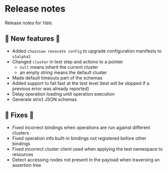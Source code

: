 # Release notes

Release notes for `TODO`.

<!--
## ‼️ Breaking changes ‼️

## ✨ UI changes ✨

## ⭐ Examples ⭐

## ⛵ Tutorials ⛵

## 📚 Docs 📚

## 🎸 Misc 🎸
-->

## 💫 New features 💫

- Added `chainsaw renovate config` to upgrade configuration manifests to `v1alpha2`
- Changed `cluster` in test step and actions to a pointer
    - `null` means inherit the current cluster
    - an empty string means the default cluster
- Made default timeouts part of the schemas
- Added support to fail fast at the test level (test will be skipped if a previous error was already reported)
- Delay operation loading until operation execution
- Generate strict JSON schemas

## 🔧 Fixes 🔧

- Fixed incorrect bindings when operations are run against different clusters
- Fixed operation info built-in bindings not registered before other bindings
- Fixed incorrect cluster client used when applying the test namespace to resources
- Detect accessing nodes not present in the payload when traversing an assertion tree
